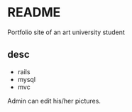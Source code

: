 # README
Portfolio site of an art university student

## desc
- rails
- mysql
- mvc

Admin can edit his/her pictures.
